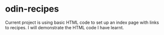 # odin-recipes
Current project is using basic HTML code to set up an index page with links to recipes. I will demonstrate the HTML code I have learnt.
